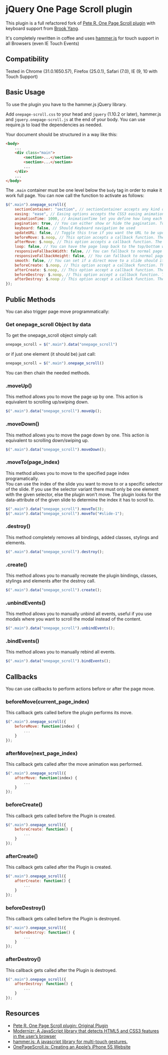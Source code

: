 # jQuery One Page Scroll plugin

This plugin is a full refactored fork of [Pete R. One Page Scroll plugin](https://github.com/peachananr/onepage-scroll) with keyboard support from [Brook Yang](https://github.com/yangg/onepage-scroll).

It's completely rewritten in coffee and uses [hammer.js](http://eightmedia.github.io/hammer.js/) for touch support in all Browsers (even IE Touch Events)

## Compatibility
Tested in Chrome (31.0.1650.57), Firefox (25.0.1), Safari (7.0), IE (9, 10 with Touch Support)

## Basic Usage
To use the plugin you have to the hammer.js jQuery library.

Add `onepage-scroll.css` to your head and `jquery` (1.10.2 or later), hammer.js and `jquery.onepage-scroll.js` at the end of your body. You can use require.js to load the dependencies as needed.

Your document should be structured in a way like this:

```html
<body>
	...
	<div class="main">
		<section>...</section>
		<section>...</section>
		...
	</div>
	...
</body>
```

The `.main` container must be one level below the `body` tag in order to make it work full page. You can now call the function to activate as follows:

```javascript
$(".main").onepage_scroll({
	sectionContainer: "section", // sectionContainer accepts any kind of selector in case you don't want to use section
	easing: "ease", // Easing options accepts the CSS3 easing animation such "ease", "linear", "ease-in", "ease-out", "ease-in-out", or even cubic bezier value such as "cubic-bezier(0.175, 0.885, 0.420, 1.310)"
	animationTime: 1000, // AnimationTime let you define how long each section takes to animate
	pagination: true, // You can either show or hide the pagination. Toggle true for show, false for hide.
	keyboard: false, // Should Keyboard navigation be used
	updateURL: false, // Toggle this true if you want the URL to be updated automatically when the user scroll to each page.
	beforeMove: $.noop, // This option accepts a callback function. The function will be called before the page moves.
	afterMove: $.noop, // This option accepts a callback function. The function will be called after the page moves.
	loop: false, // You can have the page loop back to the top/bottom when the user navigates at up/down on the first/last page.
	responsiveFallbackWidth: false, // You can fallback to normal page scroll by defining the width of the browser in which you want the responsive fallback to be triggered. For example, set this to 600 and whenever the browser's width is less than 600, the fallback will kick in.
	responsiveFallbackHeight: false, // You can fallback to normal page scroll by defining the height of the browser in which you want the responsive fallback to be triggered. For example, set this to 600 and whenever the browser's height is less than 600, the fallback will kick in.
	smooth: false, // You can set if a direct move to a slide should iterate over the other slides or not (direct jump)
	beforeCreate: $.noop, // This option accept a callback function. The function will be called before the onepagescroll is created.
	afterCreate: $.noop, // This option accept a callback function. The function will be called after the onepagescroll is created.
	beforeDestroy: $.noop, // This option accept a callback function. The function will be called before the onepagescroll is destroyed.
	afterDestroy: $.noop // This option accept a callback function. The function will be called after the onepagescroll is destroyed.
});
```

## Public Methods

You can also trigger page move programmatically:

### Get onepage_scroll Object by data
To get the onepage_scroll object simply call:

```javascript
onepage_scroll = $(".main").data("onepage_scroll")
```

or if just one element (it should be) just call:

```javascript
onepage_scroll = $(".main").onepage_scroll()
```

You can then chain the needed methods.

### .moveUp()
This method allows you to move the page up by one. This action is equivalent to scrolling up/swiping down.

```javascript
$(".main").data("onepage_scroll").moveUp();
```

### .moveDown()
This method allows you to move the page down by one. This action is equivalent to scrolling down/swiping up.

```javascript
$(".main").data("onepage_scroll").moveDown();
```

### .moveTo(page_index)
This method allows you to move to the specified page index programatically.  
You can use the index of the slide you want to move to or a specific selector of the slide. If you use the selector variant there must only be one element with the given selector, else the plugin won't move. The plugin looks for the data-attribute of the given slide to determine the index it has to scroll to.

```javascript
$(".main").data("onepage_scroll").moveTo(3);
$(".main").data("onepage_scroll").moveTo("#slide-1");
```

### .destroy()
This method completely removes all bindings, added classes, stylings and elements.

```javascript
$(".main").data("onepage_scroll").destroy();
```

### .create()
This method allows you to manually recreate the plugin bindings, classes, stylings and elements after the destroy call.

```javascript
$(".main").data("onepage_scroll").create();
```

### .unbindEvents()
This method allows you to manually unbind all events, useful if you use modals where you want to scroll the modal instead of the content.

```javascript
$(".main").data("onepage_scroll").unbindEvents();
```

### .bindEvents()
This method allows you to manually rebind all events.

```javascript
$(".main").data("onepage_scroll").bindEvents();
```

## Callbacks
You can use callbacks to perform actions before or after the page move.

### beforeMove(current_page_index)
This callback gets called before the plugin performs its move.

```javascript
$(".main").onepage_scroll({
	beforeMove: function(index) {
		...
	}
});
```

### afterMove(next_page_index)
This callback gets called after the move animation was performed.

```javascript
$(".main").onepage_scroll({
	afterMove: function(index) {
		...
	}
});
```

### beforeCreate()
This callback gets called before the Plugin is created.

```javascript
$(".main").onepage_scroll({
	beforeCreate: function() {
		...
	}
});
```

### afterCreate()
This callback gets called after the Plugin is created.

```javascript
$(".main").onepage_scroll({
	afterCreate: function() {
		...
	}
});
```

### beforeDestroy()
This callback gets called before the Plugin is destroyed.

```javascript
$(".main").onepage_scroll({
	beforeDestroy: function() {
		...
	}
});
```

### afterDestroy()
This callback gets called after the Plugin is destroyed.

```javascript
$(".main").onepage_scroll({
	afterDestroy: function() {
		...
	}
});
```

## Resources
- [Pete R. One Page Scroll plugin: Original Plugin](https://github.com/peachananr/onepage-scroll)
- [Modernizr: A JavaScript library that detects HTML5 and CSS3 features in the user’s browser](http://modernizr.com/)
- [hammer.js: A javascript library for multi-touch gestures.](http://eightmedia.github.io/hammer.js/)
- [OnePageScroll.js: Creating an Apple’s iPhone 5S Website](http://www.onextrapixel.com/2013/09/18/onepagescroll-js-creating-an-apples-iphone-5s-website/)
